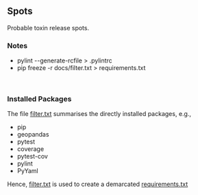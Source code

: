 ## Spots

Probable toxin release spots.

### Notes

* pylint --generate-rcfile > .pylintrc
* pip freeze -r docs/filter.txt > requirements.txt

<br>

### Installed Packages

The file [filter.txt](./docs/filter.txt) summarises the directly installed packages, e.g.,

* pip
* geopandas
* pytest
* coverage
* pytest-cov
* pylint
* PyYaml

Hence, [filter.txt](./docs/filter.txt) is used to create a demarcated [requirements.txt](requirements.txt)
